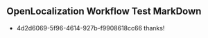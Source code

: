 ## OpenLocalization Workflow Test MarkDown
* 4d2d6069-5f96-4614-927b-f9908618cc66 thanks!

<!--HONumber=Jul16_HO3-->


